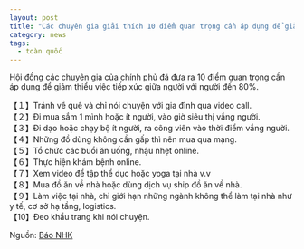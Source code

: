 ```yaml
---
layout: post
title: "Các chuyên gia giải thích 10 điểm quan trọng cần áp dụng để giảm tiếp xúc 80%"
category: news
tags: 
  - toàn quốc
---
```

Hội đồng các chuyên gia của chính phủ đã đưa ra 10 điểm quan trọng cần áp dụng để giảm thiểu việc tiếp xúc giữa người với người đến 80%.

【１】Tránh về quê và chỉ nói chuyện với gia đình qua video call.  
【２】Đi mua sắm 1 mình hoặc ít người, vào giờ siêu thị vắng người.  
【３】Đi dạo hoặc chạy bộ ít người, ra công viên vào thời điểm vắng người.  
【４】Những đồ dùng không cần gấp thì nên mua qua mạng.  
【５】Tổ chức các buổi ăn uống, nhậu nhẹt online.  
【６】Thực hiện khám bệnh online.  
【７】Xem video để tập thể dục hoặc yoga tại nhà v.v  
【８】Mua đồ ăn về nhà hoặc dùng dịch vụ ship đồ ăn về nhà.  
【９】Làm việc tại nhà, chỉ giới hạn những ngành không thể làm tại nhà như y tế, cơ sở hạ tầng, logistics.  
【10】Đeo khẩu trang khi nói chuyện.

Nguồn: [Báo NHK](https://www3.nhk.or.jp/news/html/20200422/k10012400721000.html?utm_int=word_contents_list-items_001&word_result=%E6%96%B0%E5%9E%8B%E3%82%B3%E3%83%AD%E3%83%8A%E3%82%A6%E3%82%A4%E3%83%AB%E3%82%B9)